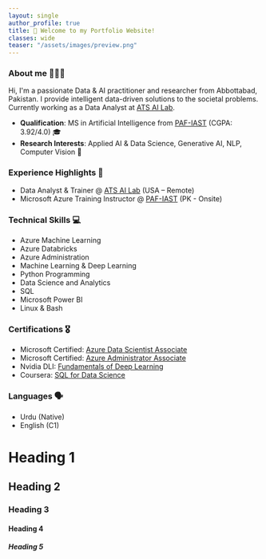 ```yaml
---
layout: single
author_profile: true
title: 👋 Welcome to my Portfolio Website!
classes: wide
teaser: "/assets/images/preview.png" 
---
```


### About me 👨🏻‍💻
Hi, I'm a passionate Data & AI practitioner and researcher from Abbottabad, Pakistan. I provide intelligent data-driven solutions to the societal problems. Currently working as a Data Analyst at [ATS AI Lab](https://www.atsailab.com/).
- **Qualification**: MS in Artificial Intelligence from [PAF-IAST](https://paf-iast.edu.pk/) (CGPA: 3.92/4.0) 🎓
- **Research Interests**: Applied AI & Data Science, Generative AI, NLP, Computer Vision 🧠

###  Experience Highlights 💼
- Data Analyst & Trainer @ [ATS AI Lab](https://www.atsailab.com/) (USA – Remote)    
- Microsoft Azure Training Instructor @ [PAF-IAST](https://paf-iast.edu.pk/) (PK - Onsite)

### Technical Skills 💻
- Azure Machine Learning
- Azure Databricks
- Azure Administration
- Machine Learning & Deep Learning
- Python Programming
- Data Science and Analytics
- SQL
- Microsoft Power BI
- Linux & Bash

### Certifications 🎖️
- Microsoft Certified: [Azure Data Scientist Associate](https://learn.microsoft.com/api/credentials/share/en-us/AhmedAli-4000/B983B41FB2CAA45E?sharingId=653AB47E79944054)
- Microsoft Certified: [Azure Administrator Associate](https://learn.microsoft.com/api/credentials/share/en-us/AhmedAli-4000/7775EF6A9C316366?sharingId=653AB47E79944054)
- Nvidia DLI: [Fundamentals of Deep Learning](/assets/certs/DeepLearningFundamentals.pdf)
- Coursera: [SQL for Data Science](/assets/certs/SQL-for-DataScience.pdf)

### Languages 🗣️
- Urdu (Native)
- English (C1)

# Heading 1
## Heading 2
### Heading 3
#### Heading 4
##### Heading 5